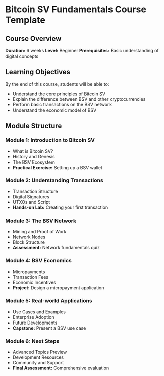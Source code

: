 # Bitcoin SV Fundamentals Course Template

## Course Overview
**Duration:** 6 weeks
**Level:** Beginner
**Prerequisites:** Basic understanding of digital concepts

## Learning Objectives
By the end of this course, students will be able to:
- Understand the core principles of Bitcoin SV
- Explain the difference between BSV and other cryptocurrencies
- Perform basic transactions on the BSV network
- Understand the economic model of BSV

## Module Structure

### Module 1: Introduction to Bitcoin SV
- What is Bitcoin SV?
- History and Genesis
- The BSV Ecosystem
- **Practical Exercise:** Setting up a BSV wallet

### Module 2: Understanding Transactions
- Transaction Structure
- Digital Signatures
- UTXOs and Script
- **Hands-on Lab:** Creating your first transaction

### Module 3: The BSV Network
- Mining and Proof of Work
- Network Nodes
- Block Structure
- **Assessment:** Network fundamentals quiz

### Module 4: BSV Economics
- Micropayments
- Transaction Fees
- Economic Incentives
- **Project:** Design a micropayment application

### Module 5: Real-world Applications
- Use Cases and Examples
- Enterprise Adoption
- Future Developments
- **Capstone:** Present a BSV use case

### Module 6: Next Steps
- Advanced Topics Preview
- Development Resources
- Community and Support
- **Final Assessment:** Comprehensive evaluation

